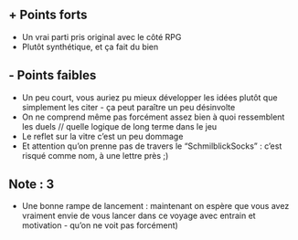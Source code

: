 ## + Points forts

- Un vrai parti pris original avec le côté RPG
- Plutôt synthétique, et ça fait du bien 

## - Points faibles

- Un peu court, vous auriez pu mieux développer les idées plutôt que simplement les citer - ça peut paraître un peu désinvolte 
- On ne comprend même pas forcément assez bien à quoi ressemblent les duels // quelle logique de long terme dans le jeu
- Le reflet sur la vitre c’est un peu dommage
- Et attention qu’on prenne pas de travers le “SchmilblickSocks” : c’est risqué comme nom, à une lettre près ;)

## Note : 3

- Une bonne rampe de lancement : maintenant on espère que vous avez vraiment envie de vous lancer dans ce voyage avec entrain et motivation - qu’on ne voit pas forcément)
